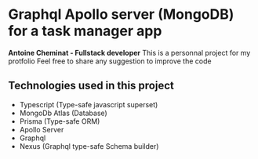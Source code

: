 # Graphql Apollo server (MongoDB) for a task manager app

**Antoine Cheminat - Fullstack developer**
This is a personnal project for my protfolio
Feel free to share any suggestion to improve the code

## Technologies used in this project

- Typescript (Type-safe javascript superset)
- MongoDb Atlas (Database)
- Prisma (Type-safe ORM)
- Apollo Server
- Graphql
- Nexus (Graphql type-safe Schema builder)
